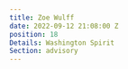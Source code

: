 ```yaml
---
title: Zoe Wulff
date: 2022-09-12 21:08:00 Z
position: 18
Details: Washington Spirit
Section: advisory
---
```


